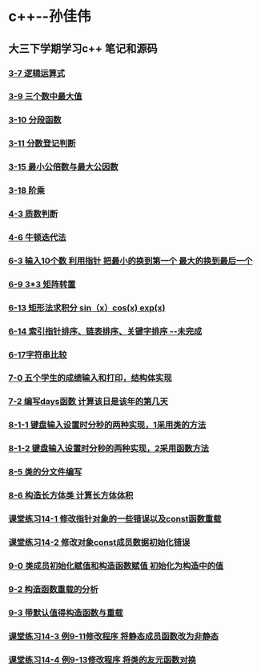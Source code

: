# c++--孙佳伟
## 大三下学期学习c++ 笔记和源码
### [3-7 逻辑运算式](https://github.com/sinary-sys/c-study/tree/master/code/3-7)
### [3-9 三个数中最大值](https://github.com/sinary-sys/c-study/tree/master/code/3-9)
### [3-10 分段函数](https://github.com/sinary-sys/c-study/tree/master/code/3-10)
### [3-11 分数登记判断](https://github.com/sinary-sys/c-study/tree/master/code/3-11)
### [3-15 最小公倍数与最大公因数](https://github.com/sinary-sys/c-study/tree/master/code/3-15)
### [3-18 阶乘](https://github.com/sinary-sys/c-study/tree/master/code/3-18)
### [4-3 质数判断](https://github.com/sinary-sys/c-study/tree/master/code/4-3)
### [4-6 牛顿迭代法](https://github.com/sinary-sys/CppStudy/tree/master/code/4-6)

### [6-3 输入10个数 利用指针 把最小的换到第一个 最大的换到最后一个](https://github.com/sinary-sys/CppStudy/tree/master/code/6-3)

### [6-9 3*3 矩阵转置](https://github.com/sinary-sys/CppStudy/tree/master/code/6-9)

### [6-13 矩形法求积分 sin（x）cos(x) exp(x)](https://github.com/sinary-sys/CppStudy/blob/master/code/6-13)

### [6-14 索引指针排序、链表排序、关键字排序 --未完成](https://github.com/sinary-sys/CppStudy/tree/master/code/6-14)

### [6-17字符串比较](https://github.com/sinary-sys/CppStudy/tree/master/code/6-17)

### [7-0  五个学生的成绩输入和打印，结构体实现](https://github.com/sinary-sys/CppStudy/tree/master/code/7-0)

### [7-2 编写days函数 计算该日是该年的第几天](https://github.com/sinary-sys/CppStudy/tree/master/code/7-2)

### [8-1-1 键盘输入设置时分秒的两种实现，1采用类的方法](https://github.com/sinary-sys/CppStudy/tree/master/code/8-1-1)

### [8-1-2 键盘输入设置时分秒的两种实现，2采用函数方法](https://github.com/sinary-sys/CppStudy/tree/master/code/8-1-2)

### [8-5 类的分文件编写](https://github.com/sinary-sys/CppStudy/tree/master/code/8-5/8-5)

### [8-6 构造长方体类 计算长方体体积](https://github.com/sinary-sys/CppStudy/tree/master/code/8-6)

### [课堂练习14-1 修改指针对象的一些错误以及const函数重载](https://github.com/sinary-sys/CppStudy/tree/master/code/test-14-1)

### [课堂练习14-2 修改对象const成员数据初始化错误](https://github.com/sinary-sys/CppStudy/tree/master/code/test-14-2)

###  [9-0 类成员初始化赋值和构造函数赋值 初始化为构造中的值](https://github.com/sinary-sys/CppStudy/tree/master/code/9-0)

###  [9-2 构造函数重载的分析](https://github.com/sinary-sys/CppStudy/tree/master/code/program/code/9-2%E2%80%949-3)

### [9-3 带默认值得构造函数与重载](https://github.com/sinary-sys/CppStudy/tree/master/code/program/code/9-2%E2%80%949-3)

### [课堂练习14-3 例9-11修改程序 将静态成员函数改为非静态](https://github.com/sinary-sys/CppStudy/tree/master/code/program/code/l-9-11)

### [课堂练习14-4 例9-13修改程序 将类的友元函数对换](https://github.com/sinary-sys/CppStudy/tree/master/code/program/code/l-9-13-test14-4)